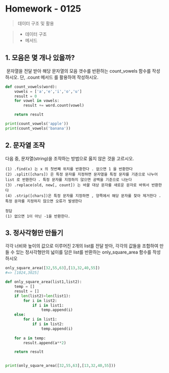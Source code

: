 # Homework - 0125

> 데이터 구조 및 활용

> * 데이터 구조
> * 메서드



## 1. 모음은 몇 개나 있을까?

​	문자열을 전달 받아 해당 문자열의 모음 갯수를 반환하는 count_vowels 함수를 작성하시오. 단, .count 메서드	를 활용하여 작성하시오.

```python
def count_vowels(word):
    vowels = ['a','e','i','o','u']
    result = 0
    for vowel in vowels:
        result += word.count(vowel)

    return result

print(count_vowels('apple'))
print(count_vowels('banana'))
```





## 2. 문자열 조작

다음 중, 문자열(string)을 조작하는 방법으로 옳지 않은 것을 고르시오.

```
(1) .find(x) 는 x 의 첫번째 위치를 반환한다 . 없으면 1 을 반환한다
(2) .split([chars]) 은 특정 문자를 지정하면 문자열을 특정 문자를 기준으로 나누어 list 로 반환한다 . 특정 문자를 지정하지 않으면 공백을 기준으로 나눈다
(3) .replace(old, new[, count]) 는 바꿀 대상 문자를 새로운 문자로 바꿔서 반환한다
(4) .strip([chars])은 특정 문자를 지정하면 , 양쪽에서 해당 문자를 찾아 제거한다 . 특정 문자를 지정하지 않으면 오류가 발생한다
```

```
정답
(1) 없으면 1이 아닌 -1을 반환한다.
```





## 3. 정사각형만 만들기

각각 너비와 높이의 값으로 이루어진 2개의 list를 전달 받아, 각각의 값들을 조합하여 만들 수 있는 정사각형만의 넓이를 담은 list를 반환하는 only_square_area 함수를 작성하시오

```python
only_square_area([32,55,63],[13,32,40,55])
#=> [1024,3025]
```

```python
def only_square_area(list1,list2):
    temp = []
    result = []
    if len(list2)>len(list1):
        for i in list2:
            if i in list1:
                temp.append(i)
    else:
        for i in list1:
            if i in list2:
                temp.append(i)
    
    for a in temp:
        result.append(a**2)

    return result
 

print(only_square_area([32,55,63],[13,32,40,55]))
```

